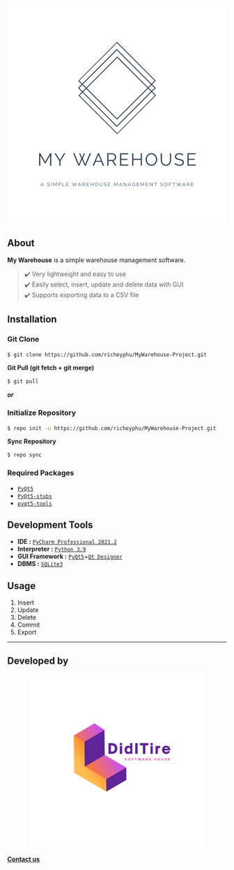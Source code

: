 <div align="center">
<img width="500" height="500" src="img/MyWarehouse-2.png" alt="My Warehouse Logo">
</div>

## About
**My Warehouse** is a simple warehouse management software.  
> ✔️ Very lightweight and easy to use  
> ✔️ Easily select, insert, update and delete data with GUI  
> ✔️ Supports exporting data to a CSV file  

## Installation
### Git Clone
```bash 
$ git clone https://github.com/richeyphu/MyWarehouse-Project.git
```
**Git Pull (git fetch + git merge)**
```bash 
$ git pull
```
***or***
### Initialize Repository
```bash
$ repo init -u https://github.com/richeyphu/MyWarehouse-Project.git
```
**Sync Repository**
```bash
$ repo sync
```
### Required Packages
- [`PyQt5`](https://pypi.org/project/PyQt5/)
- [`PyQt5-stubs`](https://pypi.org/project/PyQt5-stubs/)
- [`pyqt5-tools`](https://pypi.org/project/pyqt5-tools/)


## Development Tools
- **IDE :** [`PyCharm Professional 2021.2`](https://www.jetbrains.com/pycharm/)
- **Interpreter :** [`Python 3.9`](https://www.python.org/downloads/release/python-390/)
- **GUI Framework :** [`PyQt5`](https://pypi.org/project/PyQt5/)+[`Qt Designer`](https://build-system.fman.io/qt-designer-download)
- **DBMS :** [`SQLite3`](https://www.sqlite.org/)

## Usage
1. Insert
2. Update
3. Delete
4. Commit
5. Export

---
## Developed by
<div align="center">
<img width="400" height="400" src="img/DidITire-1.png" alt="DidITire Logo">
</div>

[**Contact us**](mailto:support@diditire.house) <!-- just a placeholder :3 -->



<!-----------

You can use the [editor on GitHub](https://github.com/richeyphu/MyWarehouse-Project/edit/main/docs/index.md) to maintain and preview the content for your website in Markdown files.

Whenever you commit to this repository, GitHub Pages will run [Jekyll](https://jekyllrb.com/) to rebuild the pages in your site, from the content in your Markdown files.

### Markdown

Markdown is a lightweight and easy-to-use syntax for styling your writing. It includes conventions for

```markdown
Syntax highlighted code block

# Header 1
## Header 2
### Header 3

- Bulleted
- List

1. Numbered
2. List

**Bold** and _Italic_ and `Code` text

[Link](url) and ![Image](src)
```

For more details see [GitHub Flavored Markdown](https://guides.github.com/features/mastering-markdown/).

### Jekyll Themes

Your Pages site will use the layout and styles from the Jekyll theme you have selected in your [repository settings](https://github.com/richeyphu/MyWarehouse-Project/settings/pages). The name of this theme is saved in the Jekyll `_config.yml` configuration file.

### Support or Contact

Having trouble with Pages? Check out our [documentation](https://docs.github.com/categories/github-pages-basics/) or [contact support](https://support.github.com/contact) and we’ll help you sort it out.

------------>

